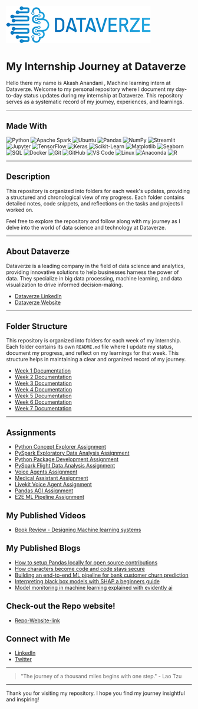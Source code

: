 # ![Dataverze Logo](dataverze-logo.png)

# My Internship Journey at Dataverze

Hello there my name is Akash Anandani , Machine learning intern at Dataverze. Welcome to my personal repository where I document my day-to-day status updates during my internship at Dataverze. This repository serves as a systematic record of my journey, experiences, and learnings.

---

## Made With

![Python](https://img.shields.io/badge/Python-3776AB?style=for-the-badge&logo=python&logoColor=white)
![Apache Spark](https://img.shields.io/badge/Apache%20Spark-E25A1C?style=for-the-badge&logo=apachespark&logoColor=white)
![Ubuntu](https://img.shields.io/badge/Ubuntu-E95420?style=for-the-badge&logo=ubuntu&logoColor=white)
![Pandas](https://img.shields.io/badge/Pandas-150458?style=for-the-badge&logo=pandas&logoColor=white)
![NumPy](https://img.shields.io/badge/NumPy-013243?style=for-the-badge&logo=numpy&logoColor=white)
![Streamlit](https://img.shields.io/badge/Streamlit-FF4B4B?style=for-the-badge&logo=streamlit&logoColor=white)
![Jupyter](https://img.shields.io/badge/Jupyter-F37626?style=for-the-badge&logo=jupyter&logoColor=white)
![TensorFlow](https://img.shields.io/badge/TensorFlow-FF6F00?style=for-the-badge&logo=tensorflow&logoColor=white)
![Keras](https://img.shields.io/badge/Keras-D00000?style=for-the-badge&logo=keras&logoColor=white)
![Scikit-Learn](https://img.shields.io/badge/Scikit--Learn-F7931E?style=for-the-badge&logo=scikit-learn&logoColor=white)
![Matplotlib](https://img.shields.io/badge/Matplotlib-11557C?style=for-the-badge&logo=matplotlib&logoColor=white)
![Seaborn](https://img.shields.io/badge/Seaborn-3776AB?style=for-the-badge&logo=python&logoColor=white)
![SQL](https://img.shields.io/badge/SQL-4479A1?style=for-the-badge&logo=postgresql&logoColor=white)
![Docker](https://img.shields.io/badge/Docker-2496ED?style=for-the-badge&logo=docker&logoColor=white)
![Git](https://img.shields.io/badge/Git-F05032?style=for-the-badge&logo=git&logoColor=white)
![GitHub](https://img.shields.io/badge/GitHub-181717?style=for-the-badge&logo=github&logoColor=white)
![VS Code](https://img.shields.io/badge/VS%20Code-007ACC?style=for-the-badge&logo=visual-studio-code&logoColor=white)
![Linux](https://img.shields.io/badge/Linux-FCC624?style=for-the-badge&logo=linux&logoColor=black)
![Anaconda](https://img.shields.io/badge/Anaconda-44A833?style=for-the-badge&logo=anaconda&logoColor=white)
![R](https://img.shields.io/badge/R-276DC3?style=for-the-badge&logo=r&logoColor=white)

---

## Description

This repository is organized into folders for each week's updates, providing a structured and chronological view of my progress. Each folder contains detailed notes, code snippets, and reflections on the tasks and projects I worked on.

Feel free to explore the repository and follow along with my journey as I delve into the world of data science and technology at Dataverze.

---

## About Dataverze

Dataverze is a leading company in the field of data science and analytics, providing innovative solutions to help businesses harness the power of data. They specialize in big data processing, machine learning, and data visualization to drive informed decision-making.

- [Dataverze LinkedIn](https://www.linkedin.com/company/dataverze)
- [Dataverze Website](https://www.dataverze.ai/)

---

## Folder Structure

This repository is organized into folders for each week of my internship. Each folder contains its own `README.md` file where I update my status, document my progress, and reflect on my learnings for that week. This structure helps in maintaining a clear and organized record of my journey.


- [Week 1 Documentation](week-1/README.md)
- [Week 2 Documentation](week-2/README.md)
- [Week 3 Documentation](week-3/README.md)
- [Week 4 Documentation](week-4/README.md)
- [Week 5 Documentation](week-5/README.md)
- [Week 6 Documentation](week-6/README.md)
- [Week 7 Documentation](week-7/README.md)



---

## Assignments

- [Python Concept Explorer Assignment](https://akashdv25.github.io/assignment-1/)
- [PySpark Exploratory Data Analysis Assignment](https://github.com/akashdv25/PySpark-EDA)
- [Python Package Development Assignment](https://github.com/akashdv25/sensitive_data_detector)
- [PySpark Flight Data Analysis Assignment](https://github.com/akashdv25/PySpark-EDA-Flights-Data )
- [Voice Agents Assignment](https://github.com/akashdv25/Voice-Agents)
- [Medical Assistant Assignment](https://github.com/akashdv25/medical-ai-assistant)
- [Livekit Voice Agent Assignment](https://github.com/akashdv25/Livekit-google)
- [Pandas AGI Assignment](https://github.com/akashdv25/Pandas-agi)
- [E2E ML Pipeline Assignment](https://github.com/akashdv25/E2E-ML-Pipeline)

## My Published Videos

- [Book Review - Designing Machine learning systems ](https://youtu.be/EahSR8sW7x4?feature=shared)


## My Published Blogs

- [How to setup Pandas locally for open source contributions](https://medium.com/@akashanandani.56/setup-pandas-locally-for-open-source-contributions-582fba71ec55)
- [How characters become code and code stays secure](https://medium.com/@akashanandani.56/how-characters-become-code-and-code-stays-secure-307e6593e14e)
- [Building an end-to-end ML pipeline for bank customer churn prediction](https://medium.com/@akashanandani.56/building-an-end-to-end-ml-pipeline-for-bank-customer-churn-prediction-9c754162e8d3)
- [Interpreting black box models with SHAP a beginners guide](https://medium.com/@akashanandani.56/interpreting-black-box-models-with-shap-a-beginners-guide-c50f45b3161d)
- [Model monitoring in machine learning explained with evidently ai](https://medium.com/@akashanandani.56/model-monitoring-in-machine-learning-explained-with-evidently-ai-c45559af0e22)


## Check-out the Repo website!

- [Repo-Website-link](https://akashdv25.github.io/status-updates/)

## Connect with Me

- [LinkedIn](https://www.linkedin.com/in/akashanandani/)
- [Twitter](https://x.com/Kashh56)

---

> "The journey of a thousand miles begins with one step." - Lao Tzu

---

Thank you for visiting my repository. I hope you find my journey insightful and inspiring!
